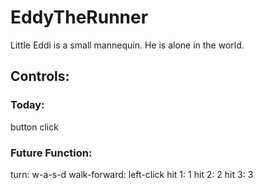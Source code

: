 # EddyTheRunner

Little Eddi is a small mannequin. He is alone in the world.

## Controls:

### Today:
button click

### Future Function:

turn: w-a-s-d
walk-forward: left-click
hit 1: 1
hit 2: 2
hit 3: 3

